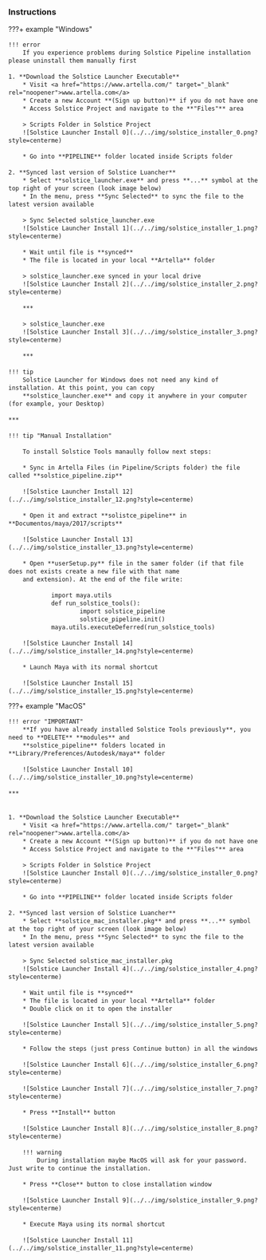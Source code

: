 ### **Instructions**

???+ example "Windows"

    !!! error
        If you experience problems during Solstice Pipeline installation please uninstall them manually first

    1. **Download the Solstice Launcher Executable**
        * Visit <a href="https://www.artella.com/" target="_blank" rel="noopener">www.artella.com</a>
        * Create a new Account **(Sign up button)** if you do not have one
        * Access Solstice Project and navigate to the **"Files"** area
        
        > Scripts Folder in Solstice Project
        ![Solstice Launcher Install 0](../../img/solstice_installer_0.png?style=centerme)
        
        * Go into **PIPELINE** folder located inside Scripts folder
    
    2. **Synced last version of Solstice Luancher**
        * Select **solstice_launcher.exe** and press **...** symbol at the top right of your screen (look image below)
        * In the menu, press **Sync Selected** to sync the file to the latest version available
    
        > Sync Selected solstice_launcher.exe
        ![Solstice Launcher Install 1](../../img/solstice_installer_1.png?style=centerme)
        
        * Wait until file is **synced**
        * The file is located in your local **Artella** folder
        
        > solstice_launcher.exe synced in your local drive
        ![Solstice Launcher Install 2](../../img/solstice_installer_2.png?style=centerme)
        
        ***
        
        > solstice_launcher.exe
        ![Solstice Launcher Install 3](../../img/solstice_installer_3.png?style=centerme)
        
        ***
        
    !!! tip
        Solstice Launcher for Windows does not need any kind of installation. At this point, you can copy
        **solstice_launcher.exe** and copy it anywhere in your computer (for example, your Desktop)
        
    ***
    
    !!! tip "Manual Installation"
    
        To install Solstice Tools manaully follow next steps:
        
        * Sync in Artella Files (in Pipeline/Scripts folder) the file called **solstice_pipeline.zip**
        
        ![Solstice Launcher Install 12](../../img/solstice_installer_12.png?style=centerme)
        
        * Open it and extract **solistce_pipeline** in **Documentos/maya/2017/scripts**
        
        ![Solstice Launcher Install 13](../../img/solstice_installer_13.png?style=centerme)

        * Open **userSetup.py** file in the samer folder (if that file does not exists create a new file with that name
        and extension). At the end of the file write:
        
                import maya.utils
                def run_solstice_tools():
                        import solstice_pipeline
                        solstice_pipeline.init()
                maya.utils.executeDeferred(run_solstice_tools)
        
        ![Solstice Launcher Install 14](../../img/solstice_installer_14.png?style=centerme)
        
        * Launch Maya with its normal shortcut
        
        ![Solstice Launcher Install 15](../../img/solstice_installer_15.png?style=centerme)

            
        
        
???+ example "MacOS"
    
    !!! error "IMPORTANT"
        **If you have already installed Solstice Tools previously**, you need to **DELETE** **modules** and 
        **solstice_pipeline** folders located in **Library/Preferences/Autodesk/maya** folder
        
        ![Solstice Launcher Install 10](../../img/solstice_installer_10.png?style=centerme)
    
    ***
        

    1. **Download the Solstice Launcher Executable**
        * Visit <a href="https://www.artella.com/" target="_blank" rel="noopener">www.artella.com</a>
        * Create a new Account **(Sign up button)** if you do not have one
        * Access Solstice Project and navigate to the **"Files"** area
        
        > Scripts Folder in Solstice Project
        ![Solstice Launcher Install 0](../../img/solstice_installer_0.png?style=centerme)
        
        * Go into **PIPELINE** folder located inside Scripts folder
        
    2. **Synced last version of Solstice Luancher**
        * Select **solstice_mac_installer.pkg** and press **...** symbol at the top right of your screen (look image below)
        * In the menu, press **Sync Selected** to sync the file to the latest version available
        
        > Sync Selected solstice_mac_installer.pkg
        ![Solstice Launcher Install 4](../../img/solstice_installer_4.png?style=centerme)
        
        * Wait until file is **synced**
        * The file is located in your local **Artella** folder
        * Double click on it to open the installer
        
        ![Solstice Launcher Install 5](../../img/solstice_installer_5.png?style=centerme)
        
        * Follow the steps (just press Continue button) in all the windows
        
        ![Solstice Launcher Install 6](../../img/solstice_installer_6.png?style=centerme)
        
        ![Solstice Launcher Install 7](../../img/solstice_installer_7.png?style=centerme)
        
        * Press **Install** button
        
        ![Solstice Launcher Install 8](../../img/solstice_installer_8.png?style=centerme)
        
        !!! warning
            During installation maybe MacOS will ask for your password. Just write to continue the installation.
        
        * Press **Close** button to close installation window
        
        ![Solstice Launcher Install 9](../../img/solstice_installer_9.png?style=centerme)
        
        * Execute Maya using its normal shortcut
        
        ![Solstice Launcher Install 11](../../img/solstice_installer_11.png?style=centerme)

        


        
        
        
        
        
        
        